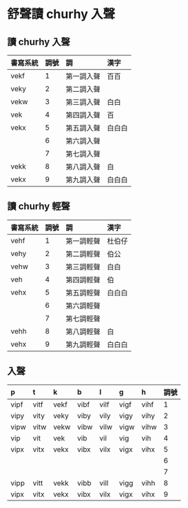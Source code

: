 # 舒聲讀 churhy 入聲

## 讀 churhy 入聲

| 書寫系統 | 調號 | 調 | 漢字 |
| :--- | :--- | :--- | :--- |
| vekf | 1 | 第一調入聲 | 百百 |
| veky | 2 | 第二調入聲 ||
| vekw | 3 | 第三調入聲 | 白白 |
| vek | 4 | 第四調入聲 | 百 |
| vekx | 5 | 第五調入聲 | 白白白 |
|| 6 | 第六調入聲 ||
|| 7 | 第七調入聲 ||
| vekk | 8 | 第八調入聲 | 白 |
| vekx | 9 | 第九調入聲 | 白白白 |

## 讀 churhy 輕聲

| 書寫系統 | 調號 | 調 | 漢字 |
| :--- | :--- | :--- | :--- |
| vehf | 1 | 第一調輕聲 | 杜伯仔 |
| vehy | 2 | 第二調輕聲 | 伯公 |
| vehw | 3 | 第三調輕聲 | 白白 |
| veh | 4 | 第四調輕聲 | 伯 |
| vehx | 5 | 第五調輕聲 | 白白白 |
|| 6 | 第六調輕聲 ||
|| 7 | 第七調輕聲 ||
| vehh | 8 | 第八調輕聲 | 白 |
| vehx | 9 | 第九調輕聲 | 白白白 |

## 入聲

| p | t | k | b | l | g | h | 調號 |
| :--- | :--- | :--- | :--- | :--- | :--- | :--- | :--- |
| vipf | vitf | vekf | vibf | vilf | vigf | vihf | 1 |
| vipy | vity | veky | viby | vily | vigy | vihy | 2 |
| vipw | vitw | vekw | vibw | vilw | vigw | vihw | 3 |
| vip | vit | vek | vib | vil | vig | vih | 4 |
| vipx | vitx | vekx | vibx | vilx | vigx | vihx | 5 |
|||||||| 6 |
|||||||| 7 |
| vipp | vitt | vekk | vibb | vill | vigg | vihh | 8 |
| vipx | vitx | vekx | vibx | vilx | vigx | vihx | 9 |
